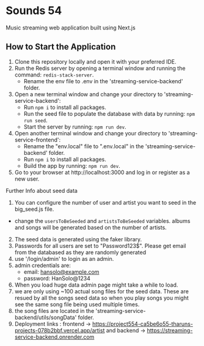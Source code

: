 # Sounds 54
Music streaming web application built using Next.js

## How to Start the Application

1. Clone this repository locally and open it with your preferred IDE.
2. Run the Redis server by opening a terminal window and running the command: `redis-stack-server`.
   - Rename the env file to .env in the 'streaming-service-backend' folder.
3. Open a new terminal window and change your directory to 'streaming-service-backend':
   - Run `npm i` to install all packages.
   - Run the seed file to populate the database with data by running: `npm run seed`.
   - Start the server by running: `npm run dev`.
4. Open another terminal window and change your directory to 'streaming-service-frontend':
   - Rename the "env.local" file to ".env.local" in the 'streaming-service-backend' folder.
   - Run `npm i` to install all packages.
   - Build the app by running: `npm run dev`.
5. Go to your browser at http://localhost:3000 and log in or register as a new user.




Further Info about seed data
1. You can configure the number of user and artist you want to seed in the big_seed.js file.
 - change the `usersToBeSeeded` and `artistsToBeSeeded` variables. albums and songs will be generated based on the number of artists.
2. The seed data is generated using the faker library.
3. Passwords for all users are set to "Password123$". Please get email from the databased as they are randomly generated
4. use '/login/admin' to login as an admin.
5. admin credentials are:
   - email: hansolo@example.com
   - password: HanSolo@1234
6. When you load huge data admin page might take a while to load.
7. we are only using ~100 actual song files for the seed data. These are resued by all the songs seed data so when you play songs you might see the same song file being used multiple times.
8. the song files are located in the 'streaming-service-backend/utils/songData' folder.
9. Deployment links : frontend -> https://project554-ca5be6o55-tharuns-projects-078b2bbf.vercel.app/artist and backend -> https://streaming-service-backend.onrender.com

